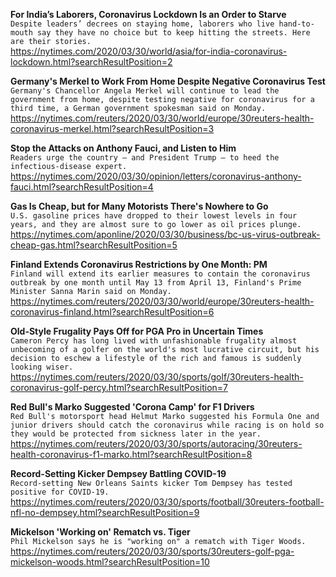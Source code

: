 **For India’s Laborers, Coronavirus Lockdown Is an Order to Starve**\
`Despite leaders’ decrees on staying home, laborers who live hand-to-mouth say they have no choice but to keep hitting the streets. Here are their stories.`\
https://nytimes.com/2020/03/30/world/asia/for-india-coronavirus-lockdown.html?searchResultPosition=2

**Germany's Merkel to Work From Home Despite Negative Coronavirus Test**\
`Germany's Chancellor Angela Merkel will continue to lead the government from home, despite testing negative for coronavirus for a third time, a German government spokesman said on Monday.`\
https://nytimes.com/reuters/2020/03/30/world/europe/30reuters-health-coronavirus-merkel.html?searchResultPosition=3

**Stop the Attacks on Anthony Fauci, and Listen to Him**\
`Readers urge the country — and President Trump — to heed the infectious-disease expert.`\
https://nytimes.com/2020/03/30/opinion/letters/coronavirus-anthony-fauci.html?searchResultPosition=4

**Gas Is Cheap, but for Many Motorists There's Nowhere to Go**\
`U.S. gasoline prices have dropped to their lowest levels in four years, and they are almost sure to go lower as oil prices plunge.`\
https://nytimes.com/aponline/2020/03/30/business/bc-us-virus-outbreak-cheap-gas.html?searchResultPosition=5

**Finland Extends Coronavirus Restrictions by One Month: PM**\
`Finland will extend its earlier measures to contain the coronavirus outbreak by one month until May 13 from April 13, Finland's Prime Minister Sanna Marin said on Monday.`\
https://nytimes.com/reuters/2020/03/30/world/europe/30reuters-health-coronavirus-finland.html?searchResultPosition=6

**Old-Style Frugality Pays Off for PGA Pro in Uncertain Times**\
`Cameron Percy has long lived with unfashionable frugality almost unbecoming of a golfer on the world's most lucrative circuit, but his decision to eschew a lifestyle of the rich and famous is suddenly looking wiser.`\
https://nytimes.com/reuters/2020/03/30/sports/golf/30reuters-health-coronavirus-golf-percy.html?searchResultPosition=7

**Red Bull's Marko Suggested 'Corona Camp' for F1 Drivers**\
`Red Bull's motorsport head Helmut Marko suggested his Formula One and junior drivers should catch the coronavirus while racing is on hold so they would be protected from sickness later in the year.`\
https://nytimes.com/reuters/2020/03/30/sports/autoracing/30reuters-health-coronavirus-f1-marko.html?searchResultPosition=8

**Record-Setting Kicker Dempsey Battling COVID-19**\
`Record-setting New Orleans Saints kicker Tom Dempsey has tested positive for COVID-19.`\
https://nytimes.com/reuters/2020/03/30/sports/football/30reuters-football-nfl-no-dempsey.html?searchResultPosition=9

**Mickelson 'Working on' Rematch vs. Tiger**\
`Phil Mickelson says he is "working on" a rematch with Tiger Woods.`\
https://nytimes.com/reuters/2020/03/30/sports/30reuters-golf-pga-mickelson-woods.html?searchResultPosition=10

